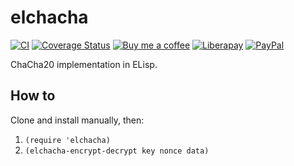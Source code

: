 # elchacha
[![CI][ci-badge]][ci-workflow]
[![Coverage Status][cover-badge]][cover-link]
[![Buy me a coffee][bmc-badge]][bmc-link]
[![Liberapay][lp-badge]][lp-link]
[![PayPal][ppl-badge]][ppl-link]

ChaCha20 implementation in ELisp.

## How to

Clone and install manually, then:

1. `(require 'elchacha)`
2. `(elchacha-encrypt-decrypt key nonce data)`

[bmc-badge]: https://img.shields.io/badge/-buy_me_a%C2%A0coffee-gray?logo=buy-me-a-coffee
[bmc-link]: https://www.buymeacoffee.com/peterbadida
[ppl-badge]: https://img.shields.io/badge/-paypal-grey?logo=paypal
[ppl-link]: https://paypal.me/peterbadida
[lp-badge]: https://img.shields.io/badge/-liberapay-grey?logo=liberapay
[lp-link]: https://liberapay.com/keyweeusr
[ci-badge]: https://github.com/KeyWeeUsr/elchacha/actions/workflows/test.yml/badge.svg
[ci-workflow]: https://github.com/KeyWeeUsr/elchacha/actions/workflows/test.yml
[cover-badge]: https://coveralls.io/repos/github/KeyWeeUsr/elchacha/badge.svg?branch=master
[cover-link]: https://coveralls.io/github/KeyWeeUsr/elchacha?branch=master
